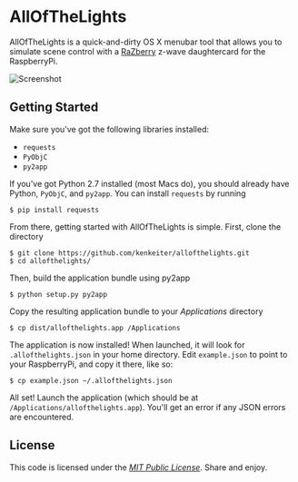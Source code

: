 # AllOfTheLights

AllOfTheLights is a quick-and-dirty OS X menubar tool that allows you to simulate scene control with a [RaZberry](http://razberry.z-wave.me/) z-wave daughtercard for the RaspberryPi.

![Screenshot](https://raw.github.com/kenkeiter/allofthelights/master/screenshot.png)

## Getting Started

Make sure you've got the following libraries installed:

+ `requests`
+ `PyObjC`
+ `py2app`

If you've got Python 2.7 installed (most Macs do), you should already have Python, `PyObjC`, and `py2app`. You can install `requests` by running

	$ pip install requests

From there, getting started with AllOfTheLights is simple. First, clone the directory

	$ git clone https://github.com/kenkeiter/allofthelights.git
	$ cd allofthelights/
		
Then, build the application bundle using py2app

	$ python setup.py py2app

Copy the resulting application bundle to your _Applications_ directory

	$ cp dist/allofthelights.app /Applications

The application is now installed! When launched, it will look for `.allofthelights.json` in your home directory. Edit `example.json` to point to your RaspberryPi, and copy it there, like so:

	$ cp example.json ~/.allofthelights.json

All set! Launch the application (which should be at `/Applications/allofthelights.app`). You'll get an error if any JSON errors are encountered.

## License

This code is licensed under the [_MIT Public License_](http://opensource.org/licenses/MIT). Share and enjoy.